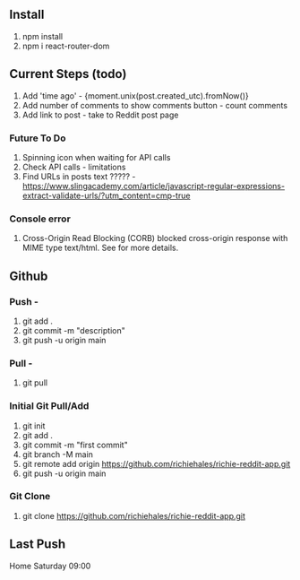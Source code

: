 ## Install
1. npm install
2. npm i react-router-dom

## Current Steps (todo)
1. Add 'time ago' - {moment.unix(post.created_utc).fromNow()}
2. Add number of comments to show comments button - count comments
3. Add link to post - take to Reddit post page

### Future To Do
1. Spinning icon when waiting for API calls
2. Check API calls - limitations
3. Find URLs in posts text ????? - https://www.slingacademy.com/article/javascript-regular-expressions-extract-validate-urls/?utm_content=cmp-true

### Console error
1. Cross-Origin Read Blocking (CORB) blocked cross-origin response <URL> with MIME type text/html. See <URL> for more details.

## Github
### Push - 
1. git add .
2. git commit -m "description"
3. git push -u origin main

### Pull -
1. git pull

### Initial Git Pull/Add
1. git init
2. git add .
3. git commit -m "first commit"
4. git branch -M main
5. git remote add origin https://github.com/richiehales/richie-reddit-app.git
6. git push -u origin main

### Git Clone
1. git clone https://github.com/richiehales/richie-reddit-app.git

## Last Push
Home Saturday 09:00

